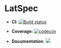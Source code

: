 # LatSpec

- **CI:** [![Build status](https://github.com/bernd1995/LatSpec.jl/workflows/CI/badge.svg)](https://github.com/bernd1995/LatSpec.jl/actions?query=workflow%3ACI+branch%3Amaster)

- **Coverage:** [![codecov](https://codecov.io/gh/bernd1995/LatSpec.jl/branch/master/graph/badge.svg?token=QDQVBL8B4X)](https://codecov.io/gh/bernd1995/LatSpec.jl)

- **Documentation**: [![][docs-latest-img]][docs-latest-url]

[docs-latest-img]: https://img.shields.io/badge/docs-latest-blue.svg
[docs-latest-url]: https://bernd1995.github.io/LatSpec.jl/dev/
